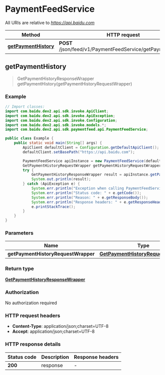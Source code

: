 # PaymentFeedService

All URIs are relative to *https://api.baidu.com*

Method | HTTP request | Description
------------- | ------------- | -------------
[**getPaymentHistory**](PaymentFeedService.md#getPaymentHistory) | **POST** /json/feed/v1/PaymentFeedService/getPaymentHistory | 



## getPaymentHistory

> GetPaymentHistoryResponseWrapper getPaymentHistory(getPaymentHistoryRequestWrapper)



### Example

```java
// Import classes:
import com.baidu.dev2.api.sdk.invoke.ApiClient;
import com.baidu.dev2.api.sdk.invoke.ApiException;
import com.baidu.dev2.api.sdk.invoke.Configuration;
import com.baidu.dev2.api.sdk.invoke.models.*;
import com.baidu.dev2.api.sdk.paymentfeed.api.PaymentFeedService;

public class Example {
    public static void main(String[] args) {
        ApiClient defaultClient = Configuration.getDefaultApiClient();
        defaultClient.setBasePath("https://api.baidu.com");

        PaymentFeedService apiInstance = new PaymentFeedService(defaultClient);
        GetPaymentHistoryRequestWrapper getPaymentHistoryRequestWrapper = new GetPaymentHistoryRequestWrapper(); // GetPaymentHistoryRequestWrapper | 
        try {
            GetPaymentHistoryResponseWrapper result = apiInstance.getPaymentHistory(getPaymentHistoryRequestWrapper);
            System.out.println(result);
        } catch (ApiException e) {
            System.err.println("Exception when calling PaymentFeedService#getPaymentHistory");
            System.err.println("Status code: " + e.getCode());
            System.err.println("Reason: " + e.getResponseBody());
            System.err.println("Response headers: " + e.getResponseHeaders());
            e.printStackTrace();
        }
    }
}
```

### Parameters


Name | Type | Description  | Notes
------------- | ------------- | ------------- | -------------
 **getPaymentHistoryRequestWrapper** | [**GetPaymentHistoryRequestWrapper**](GetPaymentHistoryRequestWrapper.md)|  |

### Return type

[**GetPaymentHistoryResponseWrapper**](GetPaymentHistoryResponseWrapper.md)

### Authorization

No authorization required

### HTTP request headers

- **Content-Type**: application/json;charset=UTF-8
- **Accept**: application/json;charset=UTF-8


### HTTP response details
| Status code | Description | Response headers |
|-------------|-------------|------------------|
| **200** | response |  -  |

